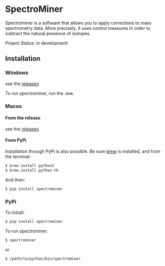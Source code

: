 # SpectroMiner
Spectrominer is a software that allows you to apply corrections to mass spectrometry data.
More precisely, it uses control measures in order to subtract the natural presence of isotopes.

Project Status: in development

## Installation
### Windows
see the [releases](https://github.com/ulaval-rs/spectrominer/releases)

To run spectrominer, run the .exe.

### Macos
#### From the release
see the [releases](https://github.com/ulaval-rs/spectrominer/releases)

#### From PyPi
Installation through PyPi is also possible.
Be sure [brew](https://brew.sh/) is installed,
and from the terminal:
```bash
$ brew install python3
$ brew install python-tk
```
And then:
```bash
$ pip install spectrominer
```

### PyPi
To install:
```bash
$ pip install spectrominer
```
To run spectrominer:
```bash
$ spectrominer
```
or
```bash
$ /path/to/python/bin/spectrominer
```
